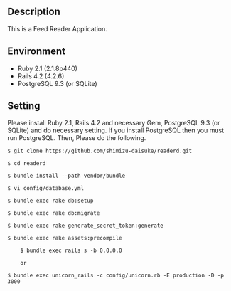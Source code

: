 ## Description

This is a Feed Reader Application.

## Environment

- Ruby 2.1 (2.1.8p440)
- Rails 4.2 (4.2.6)
- PostgreSQL 9.3 (or SQLite)

## Setting

Please install Ruby 2.1, Rails 4.2 and necessary Gem, PostgreSQL 9.3 (or SQLite) and do necessary setting.
If you install PostgreSQL then you must run PostgreSQL.
Then, Please do the following.

	$ git clone https://github.com/shimizu-daisuke/readerd.git

	$ cd readerd

	$ bundle install --path vendor/bundle

 	$ vi config/database.yml

	$ bundle exec rake db:setup

	$ bundle exec rake db:migrate

	$ bundle exec rake generate_secret_token:generate

	$ bundle exec rake assets:precompile

        $ bundle exec rails s -b 0.0.0.0

        or

	$ bundle exec unicorn_rails -c config/unicorn.rb -E production -D -p 3000
